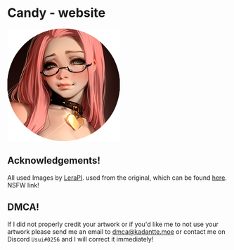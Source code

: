 # Candy - website

![Kurumi](/assets/img/candy.png)

## Acknowledgements!

All used Images by [LeraPI](https://twitter.com/LeraPI_LP). used from the original, which can be found [here](https://twitter.com/LeraPI_LP/status/1404527030381776906). NSFW link!

## DMCA!

If I did not properly credit your artwork or if you'd like me to not use your artwork please send me an email to dmca@kadantte.moe or contact me on Discord `Usui#0256` and I will correct it immediately!